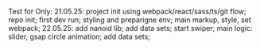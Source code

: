 Test for Only:
21.05.25:
project init using webpack/react/sass/ts/git flow; repo init; first dev run; styling and preparigne env;
main markup, style, set webpack;
22.05.25:
add nanoid lib; add data sets; start swiper;
main logic: slider, gsap circle animation; add data sets;